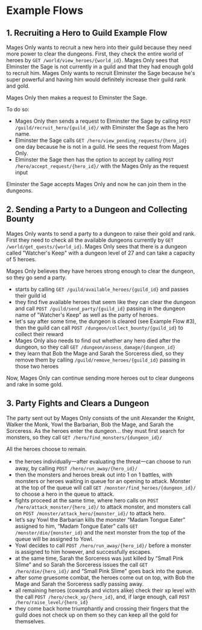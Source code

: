 # Example Flows

## 1. Recruiting a Hero to Guild Example Flow
Mages Only wants to recruit a new hero into their guild because they need more power to clear the dungeons. First, they check the entire world of heroes by `GET /world/view_heroes/{world_id}`. Mages Only sees that Elminster the Sage is not currently in a guild and that they had enough gold to recruit him. Mages Only wants to recruit Elminster the Sage because he's super powerful and having him would definitely increase their guild rank and gold. 

Mages Only then makes a request to Elminster the Sage.

To do so:
- Mages Only then sends a request to Elminster the Sage by calling `POST /guild/recruit_hero/{guild_id}/` with Elminster the Sage as the hero name.
- Elminster the Sage calls `GET /hero/view_pending_requests/{hero_id}` one day because he is not in a guild. He sees the request from Mages Only.
- Elminster the Sage then has the option to accept by calling `POST /hero/accept_request/{hero_id}/` with the Mages Only as the request input

Elminster the Sage accepts Mages Only and now he can join them in the dungeons.

## 2. Sending a Party to a Dungeon and Collecting Bounty
Mages Only wants to send a party to a dungeon to raise their gold and rank. First they need to check all the available dungeons currently by `GET /world/get_quests/{world_id}`. Mages Only sees that there is a dungeon called "Watcher's Keep" with a dungeon level of 27 and can take a capacity of 5 heroes. 

Mages Only believes they have heroes strong enough to clear the dungeon, so they go send a party.
- starts by calling `GET /guild/available_heroes/{guild_id}` and passes their guild id
- they find five available heroes that seem like they can clear the dungeon and call `POST /guild/send_party/{guild_id}` passing in the dungeon name of "Watcher's Keep" as well as the party of heroes.
- let's say after some time, the dungeon is cleared (see Example Flow #3), then the guild can call `POST /dungeon/collect_bounty/{guild_id}` to collect their reward
- Mages Only also needs to find out whether any hero died after the dungeon, so they call `GET /dungeon/assess_damage/{dungeon_id}`
- they learn that Bob the Mage and Sarah the Sorceress died, so they remove them by calling `/guild/remove_heroes/{guild_id}` passing in those two heroes

Now, Mages Only can continue sending more heroes out to clear dungeons and rake in some gold.

## 3. Party Fights and Clears a Dungeon
The party sent out by Mages Only consists of the unit Alexander the Knight, Walker the Monk, Yowl the Barbarian, Bob the Mage, and Sarah the Sorceress. As the heroes enter the dungeon… they must first search for monsters, so they call `GET /hero/find_monsters/{dungeon_id}/`

All the heroes choose to remain.
- the heroes individually一after evaluating the threat一can choose to run away, by calling `POST /hero/run_away/{hero_id}/`
- then the monsters and heroes break out into 1 on 1 battles, with monsters or heroes waiting in queue for an opening to attack. Monster at the top of the queue will call `GET /monster/find_heroes/{dungeon_id}/` to choose a hero in the queue to attack.
- fights proceed at the same time, where hero calls on `POST /hero/attack_monster/{hero_id}/` to attack monster, and monsters call on `POST /monster/attack_hero/{monster_id}/` to attack hero.
- let’s say Yowl the Barbarian kills the monster “Madam Tongue Eater” assigned to him, “Madam Tongue Eater” calls `GET /monster/die/{monster_id}` and the next monster from the top of the queue will be assigned to Yowl.
- Yowl decides to call `POST /hero/run_away/{hero_id}/` before a monster is assigned to him however, and successfully escapes.
- at the same time, Sarah the Sorceress was just killed by “Small Pink Slime” and so Sarah the Sorceress issues the call `GET /hero/die/{hero_id}/` and “Small Pink Slime" goes back into the queue.
- after some gruesome combat, the heroes come out on top, with Bob the Mage and Sarah the Sorceress sadly passing away.
- all remaining heroes (cowards and victors alike) check their xp level with the call `POST /hero/check_xp/{hero_id}`, and, if large enough, call `POST /hero/raise_level/{hero_id}`
- they come back home triumphantly and crossing their fingers that the guild does not check up on them so they can keep all the gold for themselves.
